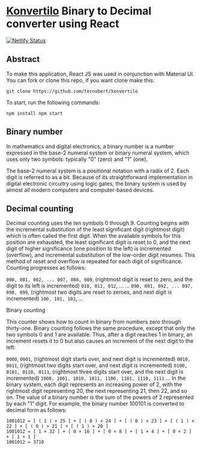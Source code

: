 # [Konvertilo](https://konvertilo.com/) Binary to Decimal converter using React

[![Netlify Status](https://api.netlify.com/api/v1/badges/a2b06ae3-10d7-4ea9-8428-7a0bf6d3effc/deploy-status)](https://app.netlify.com/sites/konvertilo/deploys)

## Abstract

To make this application, React JS was used in conjunction with Material UI.
You can fork or clone this repo, if you want clone make this:

``
git clone https://github.com/tecnobert/konvertilo
``

To start, run the following commands:

``
npm install
npm start
``

## Binary number
In mathematics and digital electronics, a binary number is a number expressed in the base-2 numeral system or binary numeral system, which uses only two symbols: typically "0" (zero) and "1" (one).

The base-2 numeral system is a positional notation with a radix of 2. Each digit is referred to as a bit. Because of its straightforward implementation in digital electronic circuitry using logic gates, the binary system is used by almost all modern computers and computer-based devices.

## Decimal counting
Decimal counting uses the ten symbols 0 through 9. Counting begins with the incremental substitution of the least significant digit (rightmost digit) which is often called the first digit. When the available symbols for this position are exhausted, the least significant digit is reset to 0, and the next digit of higher significance (one position to the left) is incremented (overflow), and incremental substitution of the low-order digit resumes. This method of reset and overflow is repeated for each digit of significance. Counting progresses as follows:

`000, 001, 002, ... 007, 008, 009`, (rightmost digit is reset to zero, and the digit to its left is incremented)
`010, 011, 012`, ...
   ...
`090, 091, 092, ... 097, 098, 099`, (rightmost two digits are reset to zeroes, and next digit is incremented)
`100, 101, 102`, ...

Binary counting

This counter shows how to count in binary from numbers zero through thirty-one.
Binary counting follows the same procedure, except that only the two symbols 0 and 1 are available. Thus, after a digit reaches 1 in binary, an increment resets it to 0 but also causes an increment of the next digit to the left:

`0000`,
`0001`, (rightmost digit starts over, and next digit is incremented)
`0010, 0011`, (rightmost two digits start over, and next digit is incremented)
`0100, 0101, 0110, 0111`, (rightmost three digits start over, and the next digit is incremented)
`1000, 1001, 1010, 1011, 1100, 1101, 1110, 1111` ...
In the binary system, each digit represents an increasing power of 2, with the rightmost digit representing 20, the next representing 21, then 22, and so on. The value of a binary number is the sum of the powers of 2 represented by each "1" digit. For example, the binary number 100101 is converted to decimal form as follows:

```
1001012 = [ ( 1 ) × 25 ] + [ ( 0 ) × 24 ] + [ ( 0 ) × 23 ] + [ ( 1 ) × 22 ] + [ ( 0 ) × 21 ] + [ ( 1 ) × 20 ]
1001012 = [ 1 × 32 ] + [ 0 × 16 ] + [ 0 × 8 ] + [ 1 × 4 ] + [ 0 × 2 ] + [ 1 × 1 ]
1001012 = 3710
```
